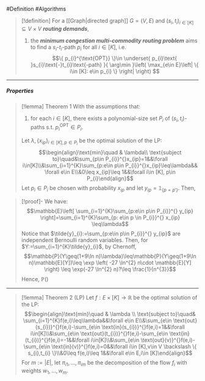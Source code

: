 #Definition #Algorithms 

> [!definition]
> For a [[Graph|directed graph]] $G=(V,E)$ and $(s_{i},t_{i})_{i\in [K]}\subseteq V\times V$ ***routing demands***, 
> 1. the ***minimum congestion multi-commodity routing problem*** aims to find a $s_{i}$-$t_{i}$-path $p_{i}$ for all $i\in [K]$, i.e. $$\{ p_{i}^{\text{OPT}} \}\in \underset{ p_{i}\text{ }s_{i}\text{-}t_{i}\text{-path} }{ \arg\min }\left( \max_{e\in E}\left| \{ i\in [K]: e\in p_{i} \} \right|  \right) $$

---
##### Properties
> [!lemma] Theorem 1
> With the assumptions that:
> 1. for each $i\in [K]$, there exists a polynomial-size set $P_{i}$ of $(s_{i},t_{i})$-paths s.t. $p_{i}^\text{OPT}\in P_{i}$. 
> 
> Let $\lambda,\{ x_{ip} \}_{i\in[K],p\in P_{i}}$ be the optimal solution of the LP: $$\begin{align}\text{min}\quad & \lambda\\ \text{subject to}\quad&\sum_{p\in P_{i}}^{}x_{ip}=1&&\forall i\in[K]\\&\sum_{i=1}^{K}\sum_{p:e\in p\in P_{i}}^{}x_{ip}\leq\lambda&& \forall e\in E\\&0\leq x_{ip}\leq 1&&\forall i\in [K], p\in P_{i}\end{align}$$
> Let $p_{i}\in P_{i}$ be chosen with probability $x_{ip}$ and let $y_{ip}=\mathbb{1}_{\{ p=p' \}}$. Then,

> [!proof]-
> We have: $$\mathbb{E}\left[ \sum_{i=1}^{K}\sum_{p:e\in p\in P_{i}}^{} y_{ip} \right]=\sum_{i=1}^{K}\sum_{p: e\in p \in P_{i}}^{} x_{ip} \leq\lambda$$Notice that $\tilde{y}_{i}:=\sum_{p:e\in p\in P_{i}}^{} y_{ip}$ are independent Bernoulli random variables. Then, for $Y:=\sum_{i=1}^{K}\tilde{y}_{i}$, by Chernoff, $$\mathbb{P}(Y\geq(1+9\ln n)\lambda)\leq\mathbb{P}(Y\geq(1+9\ln n)\mathbb{E}[Y])\leq \exp \left( -27 \ln^{2} n\cdot  \mathbb{E}[Y] \right) \leq \exp(-27 \ln^{2} n)?\leq \frac{1}{n^{3}}$$Hence, $\mathbb{P}()$

---
> [!lemma] Theorem 2 (LP)
> Let $f:E \times[K]\to \mathbb{R}$ be the optimal solution of the LP: $$\begin{align}\text{min}\quad & \lambda  \\ \text{subject to}\quad& \sum_{i=1}^{K}f(e,i)\leq\lambda&&\forall e\in E\\&\sum_{e\in \text{out}(s_{i})}^{}f(e,i)-\sum_{e\in \text{in}(s_{i})}^{}f(e,i)=1&&\forall i\in[K]\\&\sum_{e\in \text{out}(t_{i})}^{}f(e,i)-\sum_{e\in \text{in}(t_{i})}^{}f(e,i)=-1&&\forall i\in[K]\\&\sum_{e\in \text{out}(v)}^{}f(e,i)-\sum_{e\in \text{in}(v)}^{}f(e,i)=0&&\forall i\in [K],v\in V \backslash \{ s_{i},t_{i} \}\\&0\leq f(e,i)\leq 1&&\forall e\in E,i\in [K]\end{align}$$For $m:=\left| E \right|$, let $\pi_{i1},\dots,\pi_{i m}$ be the decomposition of the flow $f_{i}$ with weights $w_{1},\dots,w_{m}$. 
